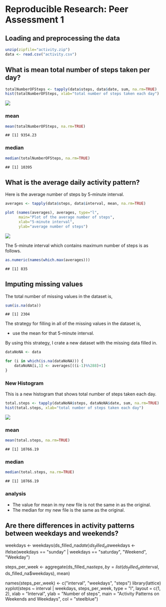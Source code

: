 # Reproducible Research: Peer Assessment 1


## Loading and preprocessing the data


```r
unzip(zipfile="activity.zip")
data <- read.csv("activity.csv")
```

## What is mean total number of steps taken per day?



```r
totalNumberOFSteps <- tapply(data$steps, data$date, sum, na.rm=TRUE)
hist(totalNumberOFSteps, xlab="total number of steps taken each day")
```

![](PA1_template_files/figure-html/StepsEachDay-1.png) 

### mean


```r
mean(totalNumberOFSteps, na.rm=TRUE)
```

```
## [1] 9354.23
```

### median


```r
median(totalNumberOFSteps, na.rm=TRUE)
```

```
## [1] 10395
```

## What is the average daily activity pattern?
  Here is the average number of steps by 5-minute interval.


```r
averages <- tapply(data$steps, data$interval, mean, na.rm=TRUE)

plot (names(averages), averages, type="l",
      main="Plot of the average number of steps",
      xlab="5-minute interval",
      ylab="average number of steps")
```

![](PA1_template_files/figure-html/PlotOfAverageStteps-1.png) 

The 5-minute interval which contains maximum number of steps is as
follows.


```r
as.numeric(names(which.max(averages)))
```

```
## [1] 835
```

## Imputing missing values

The total number of missing values in the dataset is,


```r
sum(is.na(data))
```

```
## [1] 2304
```

The strategy for filling in all of the missing values in the dataset
is,

 - use the mean for that 5-minute interval.

By using this strategy, I crate a new dataset with the missing data
filled in.


```r
dataNoNA <- data

for (i in which(is.na(dataNoNA))) {
    dataNoNA[i,1] <- averages[((i-1)%%288)+1]
}
```

### New Histogram

  This is a new  histogram that shows total number of steps taken each day.


```r
total.steps <- tapply(dataNoNA$steps, dataNoNA$date, sum, na.rm=TRUE)
hist(total.steps, xlab="total number of steps taken each day")
```

![](PA1_template_files/figure-html/StepsEachDayNoNA-1.png) 

### mean


```r
mean(total.steps, na.rm=TRUE)
```

```
## [1] 10766.19
```

### median


```r
median(total.steps, na.rm=TRUE)
```

```
## [1] 10766.19
```

### analysis
- The value for mean in my new file is not the same in as the original.
- The median for my new file is the same as the original.

## Are there differences in activity patterns between weekdays and weekends?

weekdays <- weekdays(ds_filled_na$date)
ds_filled_na$weekdays <- ifelse(weekdays == "sunday" | weekdays == "saturday", 
    "Weekend", "Weekday")

steps_per_week <- aggregate(ds_filled_na$steps, by = list(ds_filled_na$interval, 
    ds_filled_na$weekdays), mean)

names(steps_per_week) <- c("interval", "weekdays", "steps")
library(lattice)
xyplot(steps ~ interval | weekdays, steps_per_week, type = "l", layout = c(1, 
    2), xlab = "Interval", ylab = "Number of steps", main = "Activity Patterns on Weekends and Weekdays", 
    col = "steelblue")
